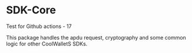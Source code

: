 # SDK-Core

Test for Github actions - 17

This package handles the apdu request, cryptography and some common logic for other CoolWalletS SDKs.
